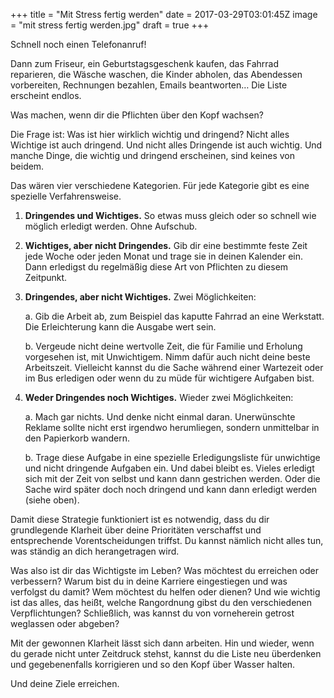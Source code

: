 +++
title = "Mit Stress fertig werden"
date = 2017-03-29T03:01:45Z
image = "mit stress fertig werden.jpg"
draft = true
+++

Schnell noch einen Telefonanruf!

Dann zum Friseur, ein Geburtstagsgeschenk kaufen, das Fahrrad reparieren, die Wäsche waschen, die Kinder abholen, das Abendessen vorbereiten, Rechnungen bezahlen, Emails beantworten… Die Liste erscheint endlos.

Was machen, wenn dir die Pflichten über den Kopf wachsen?

Die Frage ist: Was ist hier wirklich wichtig und dringend? Nicht alles Wichtige ist auch dringend. Und nicht alles Dringende ist auch wichtig. Und manche Dinge, die wichtig und dringend erscheinen, sind keines von beidem.

Das wären vier verschiedene Kategorien. Für jede Kategorie gibt es eine spezielle Verfahrensweise.

1. **Dringendes und Wichtiges.** So etwas muss gleich oder so schnell wie möglich erledigt werden. Ohne Aufschub.

2. **Wichtiges, aber nicht Dringendes.** Gib dir eine bestimmte feste Zeit jede Woche oder jeden Monat und trage sie in deinen Kalender ein. Dann erledigst du regelmäßig diese Art von Pflichten zu diesem Zeitpunkt.

3. **Dringendes, aber nicht Wichtiges.** Zwei Möglichkeiten:

    a. Gib die Arbeit ab, zum Beispiel das kaputte Fahrrad an eine Werkstatt.  Die Erleichterung kann die Ausgabe  wert sein.

    b. Vergeude nicht deine wertvolle Zeit, die für Familie und Erholung vorgesehen ist, mit Unwichtigem. Nimm dafür auch nicht deine beste Arbeitszeit. Vielleicht kannst du die Sache während einer Wartezeit oder im Bus erledigen oder wenn du zu müde für wichtigere Aufgaben bist.

4. **Weder Dringendes noch Wichtiges.** Wieder zwei Möglichkeiten:

    a. Mach gar nichts. Und denke nicht einmal daran. Unerwünschte Reklame sollte nicht erst irgendwo herumliegen, sondern unmittelbar in den Papierkorb wandern.

    b. Trage diese Aufgabe in eine spezielle Erledigungsliste für unwichtige und nicht dringende Aufgaben ein. Und dabei bleibt es. Vieles erledigt sich mit der Zeit von selbst und kann dann gestrichen werden. Oder die Sache wird später doch noch dringend und kann dann erledigt werden (siehe oben).

Damit diese Strategie funktioniert ist es notwendig, dass du dir grundlegende Klarheit über deine Prioritäten verschaffst und entsprechende Vorentscheidungen triffst. Du kannst nämlich nicht alles tun, was ständig an dich herangetragen wird.

Was also ist dir das Wichtigste im Leben? Was möchtest du erreichen oder verbessern? Warum bist du in deine Karriere eingestiegen und was verfolgst du damit? Wem möchtest du helfen oder dienen? Und wie wichtig ist das alles, das heißt, welche Rangordnung gibst du den verschiedenen Verpflichtungen? Schließlich, was kannst du von vorneherein getrost weglassen oder abgeben?

Mit der gewonnen Klarheit lässt sich dann arbeiten. Hin und wieder, wenn du gerade nicht unter Zeitdruck stehst, kannst du die Liste neu überdenken und gegebenenfalls korrigieren und so den Kopf über Wasser halten.

Und deine Ziele erreichen.
